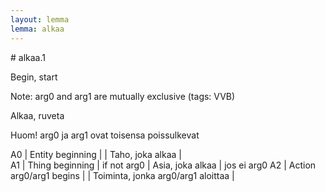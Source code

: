 ```yaml
---
layout: lemma
lemma: alkaa
---
```


<div class="sense">
# <span class="sensename">alkaa.1</span>

<span class="description">Begin, start</span>

Note: arg0 and arg1 are mutually exclusive (tags: VVB)

<span class="description">Alkaa, ruveta</span>

Huom! arg0 ja arg1 ovat toisensa poissulkevat

A0 | Entity beginning |   | Taho, joka alkaa |  
A1 | Thing beginning | if not arg0 | Asia, joka alkaa | jos ei arg0
A2 | Action arg0/arg1 begins |   | Toiminta, jonka arg0/arg1 aloittaa |  

</div>


